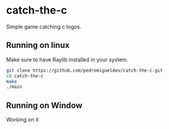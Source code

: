 # catch-the-c

Simple game catching c logos.

## Running on linux
Make sure to have Raylib installed in your system.
```bash
git clone https://github.com/pedromigueldev/catch-the-c.git
cd catch-the-c
make
./main
```

## Running on Window
Working on it
